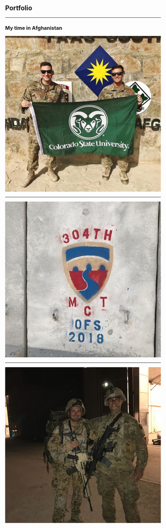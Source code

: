 ## Portfolio

---

### My time in Afghanistan

<img src="images/bucknsteve.jpg?raw=true"/>

---

<img src="images/bigwall.jpg?raw=true"/>

---

<img src="images/friends.jpg?raw=true"/>
